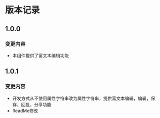 # 版本记录

## 1.0.0
### 变更内容
- 本组件提供了富文本编辑功能

## 1.0.1
### 变更内容
- 开发方式从不使用属性字符串改为属性字符串，提供富文本编辑，编辑，保存，回显，分享功能
- ReadMe修改